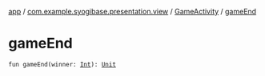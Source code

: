 [app](../../index.md) / [com.example.syogibase.presentation.view](../index.md) / [GameActivity](index.md) / [gameEnd](./game-end.md)

# gameEnd

`fun gameEnd(winner: `[`Int`](https://kotlinlang.org/api/latest/jvm/stdlib/kotlin/-int/index.html)`): `[`Unit`](https://kotlinlang.org/api/latest/jvm/stdlib/kotlin/-unit/index.html)